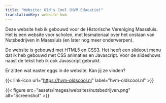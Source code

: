 ```yaml
---
title: "Website: Old's Cool (HVM Educatie)"
translationKey: website-hvm
---
```


Deze website heb ik gebouwd voor de Historische Vereniging Maassluis. Het is een website voor scholen, met lesmateriaal over het onstaan van Nutsbedrijven in Maassluis (en later nog meer onderwerpen).

De website is gebouwd met HTML5 en CSS3. Het heeft een slideout menu dat ik heb gebouwd met CSS animaties en Javascript. Voor de slideshows naast de tekst heb ik ook Javascript gebruikt.

Er zitten wat easter eggs in de website. Kan jij ze vinden?

<span hidden>Post information</span> {{< link-icon url="https://hvm-oldscool.nl" label="hvm-oldscool.nl" >}}

{{< figure src="assets/images/websites/nutsbedrijven.png" alt="Screenshot" >}}

